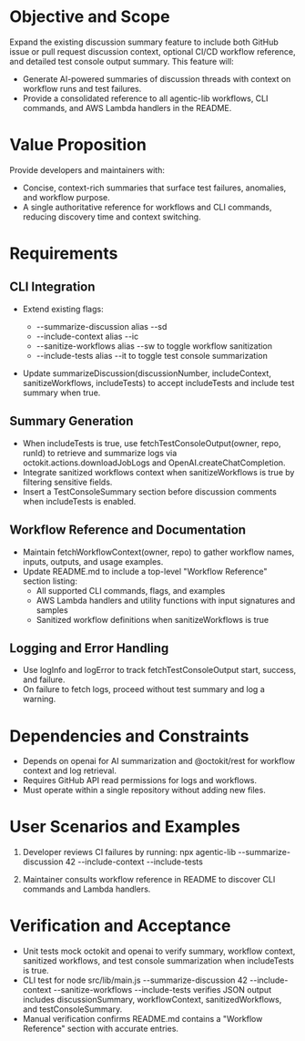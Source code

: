 # Objective and Scope
Expand the existing discussion summary feature to include both GitHub issue or pull request discussion context, optional CI/CD workflow reference, and detailed test console output summary. This feature will:

- Generate AI-powered summaries of discussion threads with context on workflow runs and test failures.
- Provide a consolidated reference to all agentic-lib workflows, CLI commands, and AWS Lambda handlers in the README.

# Value Proposition
Provide developers and maintainers with:

- Concise, context-rich summaries that surface test failures, anomalies, and workflow purpose.
- A single authoritative reference for workflows and CLI commands, reducing discovery time and context switching.

# Requirements

## CLI Integration

- Extend existing flags:
  - --summarize-discussion <number> alias --sd
  - --include-context alias --ic
  - --sanitize-workflows alias --sw to toggle workflow sanitization
  - --include-tests alias --it to toggle test console summarization

- Update summarizeDiscussion(discussionNumber, includeContext, sanitizeWorkflows, includeTests) to accept includeTests and include test summary when true.

## Summary Generation

- When includeTests is true, use fetchTestConsoleOutput(owner, repo, runId) to retrieve and summarize logs via octokit.actions.downloadJobLogs and OpenAI.createChatCompletion.
- Integrate sanitized workflows context when sanitizeWorkflows is true by filtering sensitive fields.
- Insert a TestConsoleSummary section before discussion comments when includeTests is enabled.

## Workflow Reference and Documentation

- Maintain fetchWorkflowContext(owner, repo) to gather workflow names, inputs, outputs, and usage examples.
- Update README.md to include a top-level "Workflow Reference" section listing:
  - All supported CLI commands, flags, and examples
  - AWS Lambda handlers and utility functions with input signatures and samples
  - Sanitized workflow definitions when sanitizeWorkflows is true

## Logging and Error Handling

- Use logInfo and logError to track fetchTestConsoleOutput start, success, and failure.
- On failure to fetch logs, proceed without test summary and log a warning.

# Dependencies and Constraints

- Depends on openai for AI summarization and @octokit/rest for workflow context and log retrieval.
- Requires GitHub API read permissions for logs and workflows.
- Must operate within a single repository without adding new files.

# User Scenarios and Examples

1. Developer reviews CI failures by running:
   npx agentic-lib --summarize-discussion 42 --include-context --include-tests

2. Maintainer consults workflow reference in README to discover CLI commands and Lambda handlers.

# Verification and Acceptance

- Unit tests mock octokit and openai to verify summary, workflow context, sanitized workflows, and test console summarization when includeTests is true.
- CLI test for node src/lib/main.js --summarize-discussion 42 --include-context --sanitize-workflows --include-tests verifies JSON output includes discussionSummary, workflowContext, sanitizedWorkflows, and testConsoleSummary.
- Manual verification confirms README.md contains a "Workflow Reference" section with accurate entries.